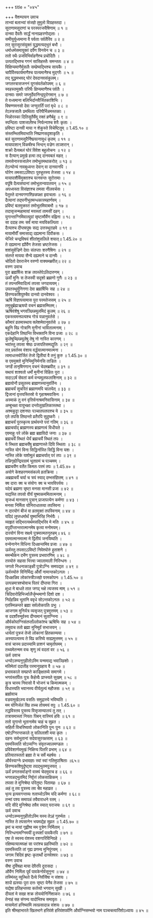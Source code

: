 +++
title = "०४५"

+++
वैशम्पायन उवाच  
ताभ्यां बलाभ्यां संजज्ञे तुमुलो विग्रहस्तदा ।  
सुराणामसुराणां च परस्परजयैषिणाम् ॥ १ ॥  
दानवा दैवतैः सार्द्धं नानाप्रहरणोद्यताः ।  
समीयुर्युध्यमाना वै पर्वताः पर्वतैरिव ॥ २ ॥  
तत् सुरासुरसंयुक्तं युद्धमत्यद्भुतं बभौ ।  
धर्माधर्मसमायुक्तं दर्पेण विनयेन च ॥ ३ ॥  
ततो रथैः प्रजविभिर्वाहनैश्च प्रचोदितैः ।  
उत्पतद्भिश्च गगनं सासिहस्तैः समन्ततः ॥ ४ ॥  
विक्षिप्यमाणैर्मुसलैः सम्प्रेष्यद्भिश्च सायकैः ।  
चापैर्विस्फार्यमाणैश्च पात्यमानैश्च मुद्गरैः ॥ ५ ॥  
तद् युद्धमभवद् घोरं देवदानवसंकुलम्।  
जगतस्त्रासजननं युगसंवर्तकोपमम् ॥ ६ ॥  
स्वहस्तमुक्तैः परिघैः क्षिप्यमाणैश्च पर्वतैः ।  
दानवाः समरे जघ्नुर्देवानिन्द्रपुरोगमान् ॥ ७ ॥  
ते वध्यमाना बलिभिर्दानवैर्जितकाशिभिः ।  
विषण्णमनसो देवा जग्मुरार्तिं परां मृधे ॥ ८ ॥  
तेऽस्त्रजालैः प्रमथिताः परिघैर्भिन्नमस्तकाः ।  
भिन्नोरस्का दितिसुतैर्वेमू रक्तं व्रणैर्बहु ॥ ९ ॥  
स्पन्दिताः पाशजालैश्च निर्यत्नाश्च शरैः कृताः ।  
प्रविष्टा दानवी माया न शेकुस्ते विचेष्टितुम् ॥ 1.45.१० ॥  
संस्तम्भितमिवाभाति निष्प्राणसदृशाकृति ।  
बलं सुराणामसुरैर्निष्प्रयत्नायुधं कृतम् ॥ ११ ॥  
मायापाशान् विकर्षंश्च भिन्दन् वज्रेण ताञ्शरान् ।  
शक्रो दैत्यबलं घोरं विवेश बहुलोचनः ॥ १२ ॥  
स दैत्यान् प्रमुखे हत्वा तद् दानवबलं महत् ।  
तामसेनास्त्रजालेन तमोभूतमथाकरोत् ॥ १३ ॥  
तेऽन्योन्यं नावबुध्यन्त देवान् वा दानवानपि ।  
घोरेण तमसाऽऽविष्टाः पुरुहूतस्य तेजसा ॥ १४ ॥  
मायापाशैर्विमुक्ताश्च यत्नवन्तः सुरोत्तमाः ।  
वपूंषि दैत्यसंघानां तमोभूतान्यपातयन् ॥ १५ ॥  
अपध्वस्ता विसंज्ञाश्च तमसा नीलवर्चसः ।  
पेतुस्ते दानवगणाश्छिन्नपक्षा इवाचलाः ॥ १६ ॥  
दैत्यानां तद्घनीभूतमन्धकारमहार्णवम् ।  
प्रविष्टं बलमुत्त्रस्तं तमोभूतमिवाबभौ ॥ १७ ॥  
तदासृजन्महामायां मयस्तां तामसीं दहन् ।  
युगान्ताग्निमिवात्युग्रां सृष्टामौर्वेण वह्निना ॥ १८ ॥  
सा ददाह तमः सर्वं माया मयविकल्पिता ।  
दैत्याश्च दीप्तवपुषः सद्य उत्तस्थुराहवे ॥ १९ ॥  
मायामौर्वीं समासाद्य दह्यमाना दिवौकसः ।  
भेजिरे चन्द्रविषयं शीतांशुसलिले शयात्॥ 1.45.२० ॥  
ते दह्यमाना ह्यौर्वेण तेजसा भ्रष्टतेजसः ।  
शशंसुर्वज्रिणे देवाः संतप्ताः शरणैषिणः ॥ २१ ॥  
संतप्ते मायया सैन्ये दह्यमाने च दानवैः ।  
चोदितो देवराजेन वरुणो वाक्यमब्रवीत्॥ २२ ॥  
वरुण उवाच  
पुरा ब्रह्मर्षिजः शक्र तपस्तेपेऽतिदारुणम् ।  
ऊर्वो मुनिः स तेजस्वी सदृशो ब्रह्मणो गुणैः ॥ २३ ॥  
तं तपन्तमिवादित्यं तपसा जगदव्ययम्।  
उपतस्थुर्मुनिगणा देवा ब्रह्मर्षिभिः सह ॥ २४ ॥  
हिरण्यकशिपुश्चैव दानवो दानवेश्वरः ।  
ऋषिं विज्ञापयामास पुरा परमतेजसम् ॥ २५ ॥  
तमूचुर्ब्रह्मऋषयो वचनं ब्रह्मसम्मितम्।  
ऋषिवंशेषु भगवञ्छिन्नमूलमिदं कुलम् ॥ २६ ॥  
एकस्त्वमनपत्यश्च गोत्रं यन्नानुवर्तसे ।  
कौमारं व्रतमास्थाय क्लेशमेवानुवर्तसे ॥ २७ ॥  
बहूनि विप्र गोत्राणि मुनीनां भावितात्मनाम् ।  
एकदेहानि तिष्ठन्ति विभक्तानि विना प्रजाः ॥ २८ ॥  
कुलेषूच्छिन्नमूलेषु तेषु नो नास्ति कारणम् ।  
भवांस्तु तपसा श्रेष्ठः प्रजापतिसमद्युतिः ॥ २९ ॥  
तत् प्रवर्तस्व वंशाय वर्द्धयात्मानमात्मना ।  
त्वमाधत्स्वोर्जितं तेजो द्वितीयां वै तनुं कुरु ॥ 1.45.३० ॥  
स एवमुक्तो मुनिभिमुनिर्मनसि ताडितः ।  
जगर्हे तानृषिगणान् वचनं चेदमब्रवीत् ॥ ३१ ॥  
यथायं शाश्वतो धर्मो मुनीनां विहितः पुरा ।  
सदाऽऽर्षं सेवतां कर्म वन्यमूलफलाशिनाम् ॥ ३२ ॥  
ब्रह्मयोनौ प्रसूतस्य ब्राह्मणस्यानुवर्तिनः ।  
ब्रह्मचर्यं सुचरितं ब्रह्माणमपि चालयेत् ॥ ३३ ॥  
द्विजानां वृत्तयस्तिस्रो ये गृहाश्रमवासिनः ।  
अस्माकं तु वनं वृत्तिर्वनाश्रमनिवासिनाम् ॥ ३४ ॥  
अम्बुभक्षा वायुभक्षा दन्तोलूखलिकास्तथा ।  
अश्मकुट्टा दशनपाः पञ्चातपतपाश्च ये ॥ ३५ ॥  
एते तपसि तिष्ठन्तो व्रतैरपि सुदुष्करैः ।  
ब्रह्मचर्यं पुरस्कृत्य प्रार्थयन्ते परां गतिम् ॥ ३६ ॥  
ब्रह्मचर्याद् ब्राह्मणस्य ब्राह्मणत्वं विधीयते ।  
एवमाहुः परे लोके ब्रह्म ब्रह्मविदो जनाः ॥ ३७ ॥  
ब्रह्मचर्ये स्थितं धैर्यं ब्रह्मचर्ये स्थितं तपः ।  
ये स्थिता ब्रह्मचर्येषु ब्राह्मणास्ते दिवि स्थिताः ॥ ३८ ॥  
नास्ति योगं विना सिद्धिर्नास्ति सिद्धिं विना यशः ।  
नास्ति लोके यशोमूलं ब्रह्मचर्यात् परं तपः ॥ ३९ ॥  
तन्निगृह्येन्द्रियग्रामं भूतग्रामं च पञ्चमम् ।  
ब्रह्मचर्येण वर्तेत किमतः परमं तपः ॥ 1.45.४० ॥  
अयोगे केशहरणमसंकल्पे व्रतक्रिया ।  
अब्रह्मचर्ये चर्या च त्रयं स्याद् दम्भसंज्ञितम् ॥ ४१ ॥  
क्व दाराः क्व च संयोगः क्व च भावविपर्ययः ।  
यदेयं ब्रह्मणा सृष्टा मनसा मानसी प्रजा ॥ ४२ ॥  
यद्यस्ति तपसो वीर्यं युष्माकममितात्मनाम् ।  
सृजध्वं मानसान् पुत्रान् प्राजापत्येन कर्मणा ॥ ४३ ।  
मनसा निर्मिता योनिराधातव्या तपस्विना ।  
न दारयोगं बीजं वा व्रतमुक्तं तपस्विनाम् ॥ ४४ ॥  
यदिदं लुप्तधर्मार्थं युष्माभिरिह निर्भयैः ।  
व्याहृतं सद्भिरत्यर्थमसद्भिरिव मे मतिः ॥ ४५ ॥  
वपुर्दीप्तान्तरात्मानमेष कृत्वा मनोमयम्।  
दारयोगं विना स्रक्ष्ये पुत्रमात्मतनूरुहम्॥ ४६ ॥  
एवमात्मानमात्मा मे द्वितीयं जनयिष्यति ।  
वन्येनानेन विधिना दिधक्षन्तमिव प्रजाः ॥ ४७ ॥  
ऊर्वस्तु तपसाऽऽविष्टो निवेश्योरुं हुताशने ।  
ममन्थैकेन दर्भेण पुत्रस्य प्रभवारणिम् ॥ ४८ ॥  
तस्योरुं सहसा भित्त्वा ज्वालामाली निरिन्धनः ।  
जगतो निधनाकाङ्क्षी पुत्रोऽग्निः समपद्यत ॥ ४९ ॥  
ऊर्वस्योरुं विनिर्भिद्य और्वो नामान्तकोऽनलः ।  
दिधक्षन्निव लोकांस्त्रीञ्जज्ञे परमकोपनः ॥ 1.45.५० ॥  
उत्पन्नमात्रश्चोवाच पितरं दीप्तया गिरा ।  
क्षुधा मे बाधते तात जगद् भक्षे त्यजस्व माम् ॥ ५१ ॥  
त्रिदिवारोहिभिर्ज्वालैर्जृम्भमाणो दिशो दश ।  
निर्दहन्निव भूतानि ववृधे सोऽन्तकोऽनलः ॥ ५२ ॥  
एतस्मिन्नन्तरे ब्रह्मा सर्वलोकपतिः प्रभुः ।  
आजगाम मुनिर्यत्र व्यसृजत् पुत्रमुत्तमम् ॥ ५३ ॥  
स ददर्शोरुमूर्वस्य दीप्यमानं सुताग्निना ।  
और्वकोपाग्निसंतप्ताँल्लोकांश्च ऋषिभिः सह ॥ ५४ ॥  
तमुवाच ततो ब्रह्मा मुनिमूर्वं सभाजयन् ।  
धार्यतां पुत्रजं तेजो लोकानां हितकाम्यया ।  
अस्यापत्यस्य ते विप्र करिष्ये साह्यमुत्तमम् ॥ ५५ ॥  
वासं चास्य प्रदास्यामि प्राशनं चामृतोपमम् ।  
तथ्यमेतन्मम वचः शृणु त्वं वदतां वर ॥ ५६ ॥  
ऊर्व उवाच  
धन्योऽस्म्यनुगृहीतोऽस्मि यन्ममाद्य भवाञ्छिशोः ।  
मतिमेतां ददातीह परमानुग्रहाय वै ॥ ५७ ॥  
प्रभावकाले सम्प्राप्ते काङ्क्षितव्ये समागमे ।  
भगवंस्तर्पितः पुत्रः कैर्हव्यैः प्राप्स्यते सुखम् ॥ ५८ ॥  
कुत्र चास्य निवासो वै भोजनं च किमात्मकम् ।  
विधास्यति भवानस्य वीर्यतुल्यं महौजसः ॥ ५९ ॥  
ब्रह्मोवाच  
वडवामुखेऽस्य वसतिः समुद्रास्ये भविष्यति ।  
मम योनिर्जलं विप्र तच्च तोयमयं वपुः ॥ 1.45.६० ॥  
तद्धविस्तव पुत्रस्य विसृजाम्यालयं तु तत् ।  
तत्रायमास्तां नियतः पिबन् वारिमयं हविः ॥ ६१ ॥  
ततो युगान्ते भूतानामेव चाहं च सुव्रत ।  
सहितौ विचरिष्यावो लोकानिति पुनः पुनः ॥ ६२ ॥  
एषोऽग्निरन्तकाले तु सलिलाशी मया कृतः ।  
दहनः सर्वभूतानां सदेवासुररक्षसाम् ॥ ६३ ॥  
एवमस्त्विति सोऽप्यग्निः संवृतज्वालमण्डलः ।  
प्रविवेशार्णवमुखं निक्षिप्य पितरि प्रभाम् ॥ ६४ ॥  
प्रतियातस्ततो ब्रह्मा ते च सर्वे महर्षयः ।  
और्वस्याग्नेः प्रभावज्ञाः स्वां स्वां गतिमुपाश्रिताः ॥६५॥  
हिरण्यकशिपुर्दृष्ट्वा तदद्भुतमपूजयत् ।  
ऊर्वं प्रणतसर्वाङ्गो वाक्यं चेदमुवाच ह ॥ ६६ ॥  
भगवन्नद्भुतमिदं निर्वृत्तं लोकसाक्षिकम् ।  
तपसा ते मुनिश्रेष्ठ परितुष्टः पितामहः ॥ ६७ ॥  
अहं तु तव पुत्रस्य तव चैव महाव्रत ।  
भृत्य इत्यवगन्तव्यः श्लाघ्योऽस्मि यदि कर्मणा ॥ ६८॥  
तन्मां पश्य समापन्नं तवैवाराधने रतम् ।  
यदि सीदे मुनिश्रेष्ठ तवैव स्यात् पराजयः ॥ ६९ ॥  
ऊर्व उवाच  
धन्योऽस्म्यनुगृहीतोऽस्मि यस्य तेऽहं गुरुर्मतः ।  
नास्ति ते तपसानेन भयमद्येह सुव्रत ॥ 1.45.७० ॥  
इमां च मायां गृह्णीष्व मम पुत्रेण निर्मिताम् ।  
निरिन्धनामग्निमयीं दुःस्पर्शां पावकैरपि ॥ ७१ ॥  
एषा ते स्वस्य वंशस्य वशगारिविनिग्रहे ।  
रक्षिष्यत्यात्मपक्षं सा परांश्च प्रहरिष्यति ॥ ७२ ॥  
एवमस्त्विति तां गृह्य प्रणम्य मुनिपुंगवम् ।  
जगाम त्रिदिवं हृष्टः कृतार्थो दानवेश्वरः ॥ ७३ ॥  
वरुण उवाच  
सैषा दुर्विषहा माया देवैरपि दुरासदा ।  
और्वेण निर्मिता पूर्वं पावकेनोर्वसूनुना ॥ ७४ ॥  
तस्मिंस्तु व्युत्थिते दैत्ये निर्वीयैषा न संशयः ।  
शापो ह्यस्याः पुरा दत्तः सृष्टा येनैव तेजसा ॥ ७५ ॥  
यद्येषा प्रतिहन्तव्या कर्तव्यो भगवान् सुखी ।  
दीयतां मे सखा शक्र तोययोनिर्निशाकरः ॥ ७६ ॥  
तेनाहं सह संगम्य यादोभिश्च समावृतः ।  
मायामेतां हनिष्यामि त्वत्प्रसादान्न संशयः ॥ ७७ ॥  
इति श्रीमहाभारते खिलभागे हरिवंशे हरिवंशपर्वणि और्वाग्निसम्भवो नाम पञ्चचत्वारिंशोऽध्यायः ॥ ४५ ॥